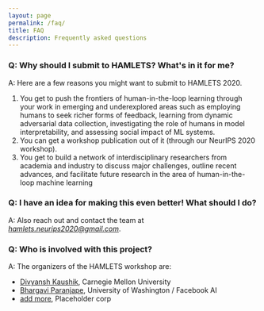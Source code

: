 ```yaml
---
layout: page
permalink: /faq/
title: FAQ
description: Frequently asked questions
---
```



### Q: Why should I submit to HAMLETS? What's in it for me?

A: Here are a few reasons you might want to submit to HAMLETS 2020. 
1. You get to push the frontiers of human-in-the-loop learning through your work in emerging and underexplored areas such as employing humans to seek richer forms of feedback, learning from dynamic adversarial data collection, investigating the role of humans in model interpretability, and assessing social impact of ML systems.
2. You can get a workshop publication out of it (through our NeurIPS 2020 workshop).
3. You get to build a network of interdisciplinary researchers from academia and industry to discuss major challenges, outline recent advances, and facilitate future research in the area of human-in-the-loop machine learning


### Q: I have an idea for making this even better! What should I do?

A: Also reach out and contact the team at *hamlets.neurips2020@gmail.com*.

### Q: Who is involved with this project? 

A: The organizers of the HAMLETS workshop are:

* [Divyansh Kaushik](https://www.cs.cmu.edu/~dkaushik/), Carnegie Mellon University
* [Bhargavi Paranjape](https://bhargaviparanjape.github.io/), University of Washington / Facebook AI
* [add more](https://dummy.io/), Placeholder corp

